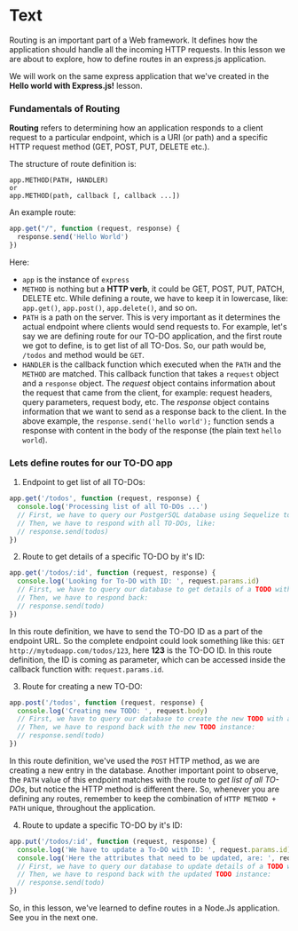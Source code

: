 # Text
Routing is an important part of a Web framework. It defines how the application should handle all the incoming HTTP requests. In this lesson we are about to explore, how to define routes in an express.js application.

We will work on the same express application that we've created in the **Hello world with Express.js!** lesson.

### Fundamentals of Routing
**Routing** refers to determining how an application responds to a client request to a particular endpoint, which is a URI (or path) and a specific HTTP request method (GET, POST, PUT, DELETE etc.).

The structure of route definition is:
````
app.METHOD(PATH, HANDLER)
or 
app.METHOD(path, callback [, callback ...])
````

An example route:
```js
app.get("/", function (request, response) {
  response.send('Hello World')
})
```
 Here:
 - `app` is the instance of `express`
 - `METHOD` is nothing but a **HTTP verb**, it could be GET, POST, PUT, PATCH, DELETE etc. While defining a route, we have to keep it in lowercase, like: `app.get()`, `app.post()`, `app.delete()`, and so on.
 - `PATH` is a path on the server. This is very important as it determines the actual endpoint where clients would send requests to. For example, let's say we are defining route for our TO-DO application, and the first route we got to define, is to get list of all TO-Dos. So, our path would be, `/todos` and method would be `GET`.
 - `HANDLER` is the callback function which executed when the `PATH` and the `METHOD` are matched. This callback function that takes a `request` object and a `response` object. The *request* object contains information about the request that came from the client, for example: request headers, query parameters, request body, etc. The *response* object contains information that we want to send as a response back to the client. In the above example, the `response.send('hello world');` function sends a response with content in the body of the response (the plain text `hello world`).

### Lets define routes for our TO-DO app
1. Endpoint to get list of all TO-DOs:
```js
app.get('/todos', function (request, response) {
  console.log('Processing list of all TO-DOs ...')
  // First, we have to query our PostgerSQL database using Sequelize to get list of all TODOs.
  // Then, we have to respond with all TO-DOs, like:
  // response.send(todos)
})
```

2. Route to get details of a specific TO-DO by it's ID:
```js
app.get('/todos/:id', function (request, response) {
  console.log('Looking for To-DO with ID: ', request.params.id)
  // First, we have to query our database to get details of a TODO with a specific ID.
  // Then, we have to respond back:
  // response.send(todo)
})
```
In this route definition, we have to send the TO-DO ID as a part of the endpoint URL. So the complete endpoint could look something like this: `GET http://mytodoapp.com/todos/123`, here **123** is the TO-DO ID. 
In this route definition, the ID is coming as parameter, which can be accessed inside the callback function with: `request.params.id`.

3. Route for creating a new TO-DO:
```js
app.post('/todos', function (request, response) {
  console.log('Creating new TODO: ', request.body)
  // First, we have to query our database to create the new TODO with all relevant attributes coming inside the request body.
  // Then, we have to respond back with the new TODO instance:
  // response.send(todo)
})
```
In this route definition, we've used the `POST` HTTP method, as we are creating a new entry in the database. Another important point to observe, the `PATH` value of this endpoint matches with the route to *get list of all TO-DOs*, but notice the HTTP method is different there. So, whenever you are defining any routes, remember to keep the combination of `HTTP METHOD + PATH` unique, throughout the application.

4. Route to update a specific TO-DO by it's ID:
```js
app.put('/todos/:id', function (request, response) {
  console.log('We have to update a To-DO with ID: ', request.params.id)
  console.log('Here the attributes that need to be updated, are: ', request.body)
  // First, we have to query our database to update details of a TODO with a specific ID.
  // Then, we have to respond back with the updated TODO instance:
  // response.send(todo)
})
```

So, in this lesson, we've learned to define routes in a Node.Js application. See you in the next one.